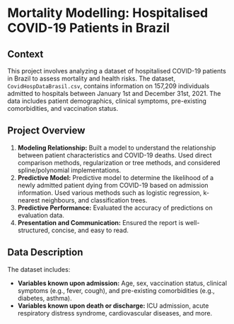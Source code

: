 # Mortality Modelling: Hospitalised COVID-19 Patients in Brazil

## Context

This project involves analyzing a dataset of hospitalised COVID-19 patients in Brazil to assess mortality and health risks. The dataset, `CovidHospDataBrasil.csv`, contains information on 157,209 individuals admitted to hospitals between January 1st and December 31st, 2021. The data includes patient demographics, clinical symptoms, pre-existing comorbidities, and vaccination status.

## Project Overview

1. **Modeling Relationship:** Built a model to understand the relationship between patient characteristics and COVID-19 deaths. Used direct comparison methods, regularization or tree methods, and considered spline/polynomial implementations.
2. **Predictive Model:** Predictive model to determine the likelihood of a newly admitted patient dying from COVID-19 based on admission information. Used various methods such as logistic regression, k-nearest neighbours, and classification trees.
3. **Predictive Performance:** Evaluated the accuracy of predictions on evaluation data.
4. **Presentation and Communication:** Ensured the report is well-structured, concise, and easy to read.

## Data Description

The dataset includes:
- **Variables known upon admission:** Age, sex, vaccination status, clinical symptoms (e.g., fever, cough), and pre-existing comorbidities (e.g., diabetes, asthma).
- **Variables known upon death or discharge:** ICU admission, acute respiratory distress syndrome, cardiovascular diseases, and more.

